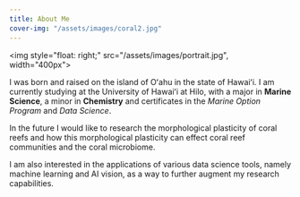 ```yaml
---
title: About Me
cover-img: "/assets/images/coral2.jpg"
---
```


<img style="float: right;" src="/assets/images/portrait.jpg", width="400px">

I was born and raised on the island of Oʻahu in the state of Hawaiʻi. I am currently studying at the University of Hawaiʻi at Hilo, with a major in **Marine Science**, a minor in **Chemistry** and certificates in the *Marine Option Program* and *Data Science*.

In the future I would like to research the morphological plasticity of coral reefs and how this morphological plasticity can effect coral reef communities and the coral microbiome. 

I am also interested in the applications of various data science tools, namely machine learning and AI vision, as a way to further augment my research capabilities. 
